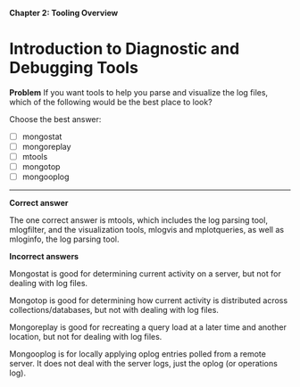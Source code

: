 **Chapter 2: Tooling Overview**

# Introduction to Diagnostic and Debugging Tools

**Problem**
If you want tools to help you parse and visualize the log files, which of the following would be the best place to look?

Choose the best answer:

- [ ] mongostat
- [ ] mongoreplay
- [ ] mtools
- [ ] mongotop
- [ ] mongooplog

___

**Correct answer**

The one correct answer is mtools, which includes the log parsing tool, mlogfilter, and the visualization tools, mlogvis and mplotqueries, as well as mloginfo, the log parsing tool.

**Incorrect answers**

Mongostat is good for determining current activity on a server, but not for dealing with log files.

Mongotop is good for determining how current activity is distributed across collections/databases, but not with dealing with log files.

Mongoreplay is good for recreating a query load at a later time and another location, but not for dealing with log files.

Mongooplog is for locally applying oplog entries polled from a remote server. It does not deal with the server logs, just the oplog (or operations log).


